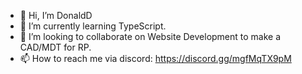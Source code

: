 - 👋 Hi, I’m DonaldD
- 🌱 I’m currently learning TypeScript.
- 💞️ I’m looking to collaborate on Website Development to make a CAD/MDT for RP.
- 📫 How to reach me via discord: https://discord.gg/mgfMqTX9pM
